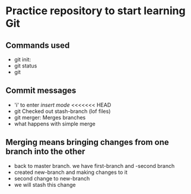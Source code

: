 # Practice repository to start learning Git

## Commands used
- git init:
- git status
- git

## Commit messages

- 'i' to enter *insert mode*
<<<<<<< HEAD
- git Checked out stash-branch (lof files)
- git merger: Merges branches
- what happens with simple merge
## Merging means bringing changes from one branch into the other
- back to master branch. we have first-branch and -second branch
- created new-branch and making changes to it
- second change to new-branch
- we will stash this change
